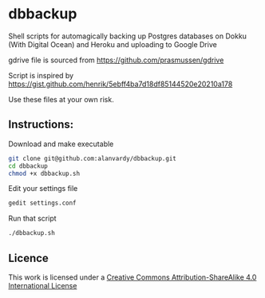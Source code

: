 # dbbackup
Shell scripts for automagically backing up Postgres databases on Dokku (With Digital Ocean) and Heroku and uploading to Google Drive

gdrive file is sourced from https://github.com/prasmussen/gdrive

Script is inspired by https://gist.github.com/henrik/5ebff4ba7d18df85144520e20210a178

Use these files at your own risk.

## Instructions:

Download and make executable

```bash
git clone git@github.com:alanvardy/dbbackup.git
cd dbbackup
chmod +x dbbackup.sh
```

Edit your settings file

```bash
gedit settings.conf
```

Run that script

```bash
./dbbackup.sh
```

## Licence

This work is licensed under a [Creative Commons Attribution-ShareAlike 4.0 International License](http://creativecommons.org/licenses/by-sa/4.0/)
